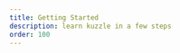 ```yaml
---
title: Getting Started
description: learn kuzzle in a few steps
order: 100
---
```


<RedirectToFirstChild />

